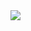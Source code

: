 <picture>
    <source media="(prefers-color-scheme: dark)" srcset="https://github-readme-streak-stats.herokuapp.com/?user=Ryan0427&theme=dark&hide_border=true" />
    <source media="(prefers-color-scheme: light)" srcset="https://github-readme-streak-stats.herokuapp.com/?user=Ryan0427&theme=light&hide_border=true" />
    <img src="https://github-readme-streak-stats.herokuapp.com/?user=Ryan0427&theme=default&hide_border=true" />
  </picture>
<!--
**Ryan0427/Ryan0427** is a ✨ _special_ ✨ repository because its `README.md` (this file) appears on your GitHub profile.

Here are some ideas to get you started:

- 🔭 I’m currently working on ...
- 🌱 I’m currently learning ...
- 👯 I’m looking to collaborate on ...
- 🤔 I’m looking for help with ...
- 💬 Ask me about ...
- 📫 How to reach me: ...
- 😄 Pronouns: ...
- ⚡ Fun fact: ...
-->
